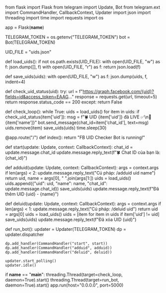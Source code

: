 from flask import Flask
from telegram import Update, Bot
from telegram.ext import CommandHandler, CallbackContext, Updater
import json
import threading
import time
import requests
import os

app = Flask(__name__)

TELEGRAM_TOKEN = os.getenv("TELEGRAM_TOKEN")
bot = Bot(TELEGRAM_TOKEN)

UID_FILE = "uids.json"

def load_uids():
    if not os.path.exists(UID_FILE):
        with open(UID_FILE, "w") as f:
            json.dump([], f)
    with open(UID_FILE, "r") as f:
        return json.load(f)

def save_uids(uids):
    with open(UID_FILE, "w") as f:
        json.dump(uids, f, indent=4)

def check_uid_status(uid):
    try:
        url = f"https://graph.facebook.com/{uid}?fields=id&access_token=EAAG..."
        response = requests.get(url, timeout=5)
        return response.status_code == 200
    except:
        return False

def check_loop():
    while True:
        uids = load_uids()
        for item in uids:
            if check_uid_status(item['uid']):
                msg = f"🍀 UID {item['uid']} đã LIVE ✅\n👤 {item['name']}"
                bot.send_message(chat_id=item['chat_id'], text=msg)
                uids.remove(item)
                save_uids(uids)
        time.sleep(30)

@app.route("/")
def index():
    return "FB UID Checker Bot is running!"

def start(update: Update, context: CallbackContext):
    chat_id = update.message.chat_id
    update.message.reply_text(f"🍀 Chat ID của bạn là: {chat_id}")

def adduid(update: Update, context: CallbackContext):
    args = context.args
    if len(args) < 2:
        update.message.reply_text("Cú pháp: /adduid uid name")
        return
    uid, name = args[0], " ".join(args[1:])
    uids = load_uids()
    uids.append({"uid": uid, "name": name, "chat_id": update.message.chat_id})
    save_uids(uids)
    update.message.reply_text(f"Đã thêm UID {uid} - {name}")

def deluid(update: Update, context: CallbackContext):
    args = context.args
    if len(args) < 1:
        update.message.reply_text("Cú pháp: /deluid uid")
        return
    uid = args[0]
    uids = load_uids()
    uids = [item for item in uids if item['uid'] != uid]
    save_uids(uids)
    update.message.reply_text(f"Đã xóa UID {uid}")

def run_bot():
    updater = Updater(TELEGRAM_TOKEN)
    dp = updater.dispatcher

    dp.add_handler(CommandHandler("start", start))
    dp.add_handler(CommandHandler("adduid", adduid))
    dp.add_handler(CommandHandler("deluid", deluid))

    updater.start_polling()
    updater.idle()

if __name__ == "__main__":
    threading.Thread(target=check_loop, daemon=True).start()
    threading.Thread(target=run_bot, daemon=True).start()
    app.run(host="0.0.0.0", port=5000)
